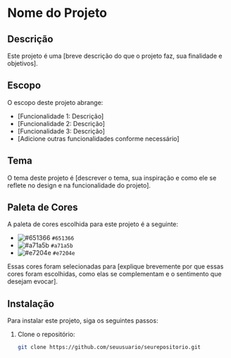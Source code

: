 # Nome do Projeto

## Descrição
Este projeto é uma [breve descrição do que o projeto faz, sua finalidade e objetivos].

## Escopo
O escopo deste projeto abrange:

- [Funcionalidade 1: Descrição]
- [Funcionalidade 2: Descrição]
- [Funcionalidade 3: Descrição]
- [Adicione outras funcionalidades conforme necessário]

## Tema
O tema deste projeto é [descrever o tema, sua inspiração e como ele se reflete no design e na funcionalidade do projeto].

## Paleta de Cores
A paleta de cores escolhida para este projeto é a seguinte:

- ![#651366](https://via.placeholder.com/15/651366/000000?text=+) `#651366`
- ![#a71a5b](https://via.placeholder.com/15/a71a5b/000000?text=+) `#a71a5b`
- ![#e7204e](https://via.placeholder.com/15/e7204e/000000?text=+) `#e7204e`

Essas cores foram selecionadas para [explique brevemente por que essas cores foram escolhidas, como elas se complementam e o sentimento que desejam evocar].

## Instalação
Para instalar este projeto, siga os seguintes passos:

1. Clone o repositório:
   ```bash
   git clone https://github.com/seuusuario/seurepositorio.git
